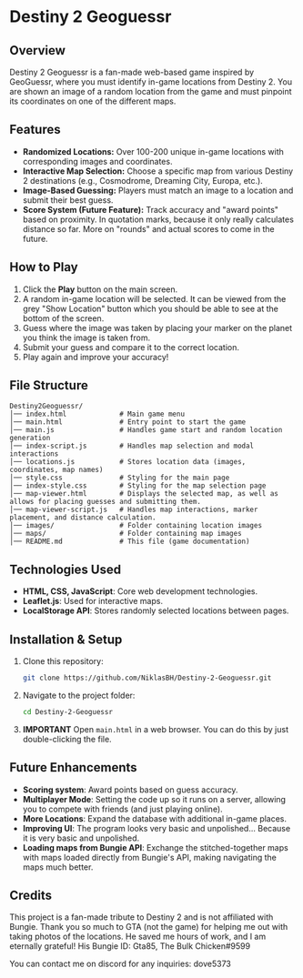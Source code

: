 # Destiny 2 Geoguessr

## Overview
Destiny 2 Geoguessr is a fan-made web-based game inspired by GeoGuessr, where you must identify in-game locations from Destiny 2. You are shown an image of a random location from the game and must pinpoint its coordinates on one of the different maps.

## Features
- **Randomized Locations:** Over 100-200 unique in-game locations with corresponding images and coordinates.
- **Interactive Map Selection:** Choose a specific map from various Destiny 2 destinations (e.g., Cosmodrome, Dreaming City, Europa, etc.).
- **Image-Based Guessing:** Players must match an image to a location and submit their best guess.
- **Score System (Future Feature):** Track accuracy and "award points" based on proximity. In quotation marks, because it only really calculates distance so far. More on "rounds" and actual scores to come in the future.

## How to Play
1. Click the **Play** button on the main screen.
2. A random in-game location will be selected. It can be viewed from the grey "Show Location" button which you should be able to see at the bottom of the screen.
3. Guess where the image was taken by placing your marker on the planet you think the image is taken from.
4. Submit your guess and compare it to the correct location.
5. Play again and improve your accuracy!

## File Structure
```
Destiny2Geoguessr/
│── index.html             # Main game menu
│── main.html              # Entry point to start the game
│── main.js                # Handles game start and random location generation
│── index-script.js        # Handles map selection and modal interactions
│── locations.js           # Stores location data (images, coordinates, map names)
│── style.css              # Styling for the main page
│── index-style.css        # Styling for the map selection page
│── map-viewer.html        # Displays the selected map, as well as allows for placing guesses and submitting them.
│── map-viewer-script.js   # Handles map interactions, marker placement, and distance calculation.
│── images/                # Folder containing location images
│── maps/                  # Folder containing map images
│── README.md              # This file (game documentation)
```

## Technologies Used
- **HTML, CSS, JavaScript**: Core web development technologies.
- **Leaflet.js**: Used for interactive maps.
- **LocalStorage API**: Stores randomly selected locations between pages.

## Installation & Setup
1. Clone this repository:
   ```sh
   git clone https://github.com/NiklasBH/Destiny-2-Geoguessr.git
   ```
2. Navigate to the project folder:
   ```sh
   cd Destiny-2-Geoguessr
   ```
3. **IMPORTANT** Open `main.html` in a web browser. You can do this by just double-clicking the file.

## Future Enhancements
- **Scoring system**: Award points based on guess accuracy.
- **Multiplayer Mode**: Setting the code up so it runs on a server, allowing you to compete with friends (and just playing online).
- **More Locations**: Expand the database with additional in-game places.
- **Improving UI**: The program looks very basic and unpolished... Because it is very basic and unpolished.
- **Loading maps from Bungie API**: Exchange the stitched-together maps with maps loaded directly from Bungie's API, making navigating the maps much better.

## Credits
This project is a fan-made tribute to Destiny 2 and is not affiliated with Bungie.
Thank you so much to GTA (not the game) for helping me out with taking photos of the locations. He saved me hours of work, and I am eternally grateful!
His Bungie ID: Gta85, The Bulk Chicken#9599


You can contact me on discord for any inquiries: dove5373
